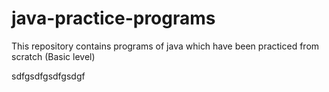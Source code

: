 # java-practice-programs
This repository contains programs of java which have been practiced from scratch (Basic level)

sdfgsdfgsdfgsdgf